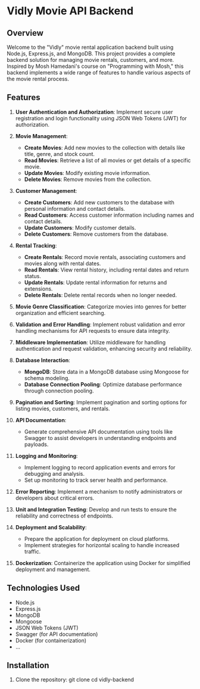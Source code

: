 # Vidly Movie API Backend

## Overview
Welcome to the "Vidly" movie rental application backend built using Node.js, Express.js, and MongoDB. This project provides a complete backend solution for managing movie rentals, customers, and more. Inspired by Mosh Hamedani's course on "Programming with Mosh," this backend implements a wide range of features to handle various aspects of the movie rental process.

## Features
1. **User Authentication and Authorization**: Implement secure user registration and login functionality using JSON Web Tokens (JWT) for authorization.

2. **Movie Management**:
   - **Create Movies**: Add new movies to the collection with details like title, genre, and stock count.
   - **Read Movies**: Retrieve a list of all movies or get details of a specific movie.
   - **Update Movies**: Modify existing movie information.
   - **Delete Movies**: Remove movies from the collection.

3. **Customer Management**:
   - **Create Customers**: Add new customers to the database with personal information and contact details.
   - **Read Customers**: Access customer information including names and contact details.
   - **Update Customers**: Modify customer details.
   - **Delete Customers**: Remove customers from the database.

4. **Rental Tracking**:
   - **Create Rentals**: Record movie rentals, associating customers and movies along with rental dates.
   - **Read Rentals**: View rental history, including rental dates and return status.
   - **Update Rentals**: Update rental information for returns and extensions.
   - **Delete Rentals**: Delete rental records when no longer needed.

5. **Movie Genre Classification**: Categorize movies into genres for better organization and efficient searching.

6. **Validation and Error Handling**: Implement robust validation and error handling mechanisms for API requests to ensure data integrity.

7. **Middleware Implementation**: Utilize middleware for handling authentication and request validation, enhancing security and reliability.

8. **Database Interaction**:
   - **MongoDB**: Store data in a MongoDB database using Mongoose for schema modeling.
   - **Database Connection Pooling**: Optimize database performance through connection pooling.

9. **Pagination and Sorting**: Implement pagination and sorting options for listing movies, customers, and rentals.

10. **API Documentation**:
    - Generate comprehensive API documentation using tools like Swagger to assist developers in understanding endpoints and payloads.

11. **Logging and Monitoring**:
    - Implement logging to record application events and errors for debugging and analysis.
    - Set up monitoring to track server health and performance.

12. **Error Reporting**: Implement a mechanism to notify administrators or developers about critical errors.

13. **Unit and Integration Testing**: Develop and run tests to ensure the reliability and correctness of endpoints.

14. **Deployment and Scalability**:
    - Prepare the application for deployment on cloud platforms.
    - Implement strategies for horizontal scaling to handle increased traffic.

15. **Dockerization**: Containerize the application using Docker for simplified deployment and management.

## Technologies Used
- Node.js
- Express.js
- MongoDB
- Mongoose
- JSON Web Tokens (JWT)
- Swagger (for API documentation)
- Docker (for containerization)
- ...

## Installation
1. Clone the repository:
git clone <repository-url>
cd vidly-backend
